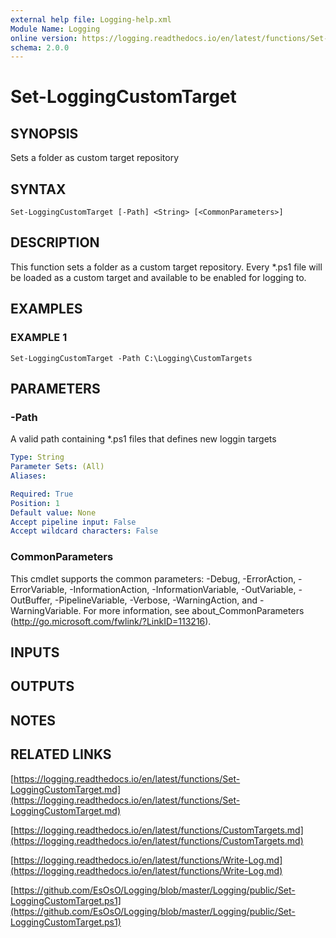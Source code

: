 ```yaml
---
external help file: Logging-help.xml
Module Name: Logging
online version: https://logging.readthedocs.io/en/latest/functions/Set-LoggingCustomTarget.md
schema: 2.0.0
---
```


# Set-LoggingCustomTarget

## SYNOPSIS
Sets a folder as custom target repository

## SYNTAX

```
Set-LoggingCustomTarget [-Path] <String> [<CommonParameters>]
```

## DESCRIPTION
This function sets a folder as a custom target repository.
Every *.ps1 file will be loaded as a custom target and available to be enabled for logging to.

## EXAMPLES

### EXAMPLE 1
```
Set-LoggingCustomTarget -Path C:\Logging\CustomTargets
```

## PARAMETERS

### -Path
A valid path containing *.ps1 files that defines new loggin targets

```yaml
Type: String
Parameter Sets: (All)
Aliases:

Required: True
Position: 1
Default value: None
Accept pipeline input: False
Accept wildcard characters: False
```

### CommonParameters
This cmdlet supports the common parameters: -Debug, -ErrorAction, -ErrorVariable, -InformationAction, -InformationVariable, -OutVariable, -OutBuffer, -PipelineVariable, -Verbose, -WarningAction, and -WarningVariable. For more information, see about_CommonParameters (http://go.microsoft.com/fwlink/?LinkID=113216).

## INPUTS

## OUTPUTS

## NOTES

## RELATED LINKS

[https://logging.readthedocs.io/en/latest/functions/Set-LoggingCustomTarget.md](https://logging.readthedocs.io/en/latest/functions/Set-LoggingCustomTarget.md)

[https://logging.readthedocs.io/en/latest/functions/CustomTargets.md](https://logging.readthedocs.io/en/latest/functions/CustomTargets.md)

[https://logging.readthedocs.io/en/latest/functions/Write-Log.md](https://logging.readthedocs.io/en/latest/functions/Write-Log.md)

[https://github.com/EsOsO/Logging/blob/master/Logging/public/Set-LoggingCustomTarget.ps1](https://github.com/EsOsO/Logging/blob/master/Logging/public/Set-LoggingCustomTarget.ps1)


